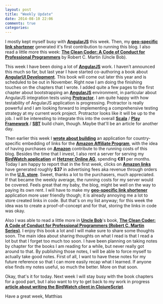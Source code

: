 ```yaml
---
layout: post
title: "Weekly Update"
date: 2014-08-10 22:06
comments: true
categories: 
---
```

I mostly kept myself busy with **[AngularJS](http://angularjs.org)** this week. Then, my **[geo-specific link shortener](https://github.com/matthiasn/amzn-geo-lookup)** generated it's first contribution to running this blog. I also read a little more this week: **[The Clean Coder: A Code of Conduct for Professional Programmers](http://r.matthiasnehlsen.com/unclebob-cleancoder/link)** by Robert C. Martin (Uncle Bob).

<!-- more -->

This week I have been doing a lot of **[AngularJS](http://angularjs.org)** work. I haven't announced this much so far, but last year I have started co-authoring a book about **[AngularUI Development](https://www.packtpub.com/web-development/angularjs-ui-development)**. This book will come out later this year and is scheduled to be out in November. Right now I am doing the finishing touches on the chapters that I wrote. I added quite a few pages to the first chapter about bootstrapping an **[AngularJS](http://angularjs.org)** environment, in particular about AngularJS integration tests using **[Protractor](https://github.com/angular/protractor)**. I am quite happy with how testability of AngularJS application is progressing. Protractor is really powerful and I am looking forward to implementing a comprehensive testing strategy at my current work project. Protractor looks like it will be up to the job. I will be interesting to integrate this into the overall **[Scala](http://www.scala-lang.org)** / **[Play Framework](http://www.playframework.com)** / **[SBT](http://www.scala-sbt.org)** build chain, though. Maybe that'll be an article for another day. 

Then earlier this week I **[wrote about building](http://matthiasnehlsen.com/blog/2014/08/04/building-a-geo-aware-link-shortener-with-play-framework/)** an application for country-specific embedding of links for the **[Amazon Affiliate Program](https://affiliate-program.amazon.com)**, with the idea of having purchases on **[Amazon](http://r.matthiasnehlsen.com/amazon-landing/link)** contribute to the running costs of this blog. Besides the time that I invest, I also rent a server for serving my **[BirdWatch application](http://birdwatch.matthiasnehlsen.com)** at **[Hetzner Online AG](http://www.hetzner.de)**, spending **€81** per months. Today I am happy to report that in the first week, clicks on **[Amazon links](http://r.matthiasnehlsen.com/amazon-landing/link)** have generated roughly **$37** in advertising fees aka revenue through orders in the **[U.S. store](http://www.amazon.com/?_encoding=UTF8&camp=1789&creative=390957&linkCode=ur2&tag=matthiasnehls-20&linkId=2JYSWJ7Q5CJ7F7QW)**. Sweet, thanks a lot to the purchasers, much appreciated. If that became the weekly average, the running costs for my server would be covered. Feels great that my baby, the blog, might be well on the way to paying its own rent. I will have to make my **[geo-specific link shortener](https://github.com/matthiasn/amzn-geo-lookup)** application more user friendly though; it is already annoying me a lot to store created links in code. But that's on my list anyway; for this week the idea was to create a proof-of-concept and for that, storing the links in code was okay.

Also I was able to read a little more in **[Uncle Bob](https://twitter.com/unclebobmartin)**'s book, **[The Clean Coder: A Code of Conduct for Professional Programmers (Robert C. Martin Series)](http://r.matthiasnehlsen.com/unclebob-cleancoder/link)**. I enjoy this book a lot and I will make sure to share some thoughts soon. The main idea about sharing thoughts on what I read is that I read a lot but that I forget too much too soon. I have been planning on taking notes by chapter for the books I am reading for a while, but never really got around to that. By publishing those notes, I will be able to force myself to actually take good notes. First of all, I want to have these notes for my future reference so that I can more easily recap what I learned. If anyone else finds my notes useful, so much the better. More on that soon.

Okay, that's it for today. Next week I will stay busy with the book chapters for a good part, but I also want to try to get back to my work in progress **[article about writing the BirdWatch client in ClojureScript](http://matthiasnehlsen.com/blog/2014/07/24/birdwatch-cljs-om/)**.

Have a great week,
Matthias